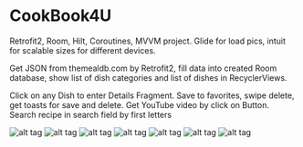 # CookBook4U

Retrofit2, Room, Hilt, Coroutines, MVVM project.
Glide for load pics, intuit for scalable sizes for different devices.

Get JSON from themealdb.com by Retrofit2,
fill data into created Room database, 
show list of dish categories and list of dishes in RecyclerViews.

Click on any Dish to enter Details Fragment.
Save to favorites, swipe delete, get toasts for save and delete. Get YouTube video by click on Button.
Search recipe in search field by first letters  

![alt tag](https://github.com/Sergio994350/CookBook4U/blob/master/app/src/main/res/screenshots/screenshot-2022-06-03_11.58.32.675.png)
![alt tag](https://github.com/Sergio994350/CookBook4U/blob/master/app/src/main/res/screenshots/screenshot-2022-06-03_11.59.31.089.png)
![alt tag](https://github.com/Sergio994350/CookBook4U/blob/master/app/src/main/res/screenshots/screenshot-2022-06-03_11.59.48.83.png)
![alt tag](https://github.com/Sergio994350/CookBook4U/blob/master/app/src/main/res/screenshots/screenshot-2022-06-03_12.00.02.8.png)
![alt tag](https://github.com/Sergio994350/CookBook4U/blob/master/app/src/main/res/screenshots/screenshot-2022-06-03_12.00.44.098.png)
![alt tag](https://github.com/Sergio994350/CookBook4U/blob/master/app/src/main/res/screenshots/screenshot-2022-06-03_12.01.10.17.png)
![alt tag](https://github.com/Sergio994350/CookBook4U/blob/master/app/src/main/res/screenshots/screenshot-2022-06-03_12.01.35.0.png)
